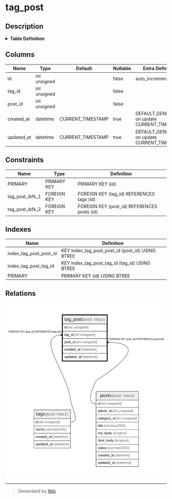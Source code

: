 # tag_post

## Description

<details>
<summary><strong>Table Definition</strong></summary>

```sql
CREATE TABLE `tag_post` (
  `id` int unsigned NOT NULL AUTO_INCREMENT,
  `tag_id` int unsigned NOT NULL,
  `post_id` int unsigned NOT NULL,
  `created_at` datetime DEFAULT CURRENT_TIMESTAMP ON UPDATE CURRENT_TIMESTAMP,
  `updated_at` datetime DEFAULT CURRENT_TIMESTAMP ON UPDATE CURRENT_TIMESTAMP,
  PRIMARY KEY (`id`),
  KEY `index_tag_post_tag_id` (`tag_id`),
  KEY `index_tag_post_post_id` (`post_id`),
  CONSTRAINT `tag_post_ibfk_1` FOREIGN KEY (`tag_id`) REFERENCES `tags` (`id`),
  CONSTRAINT `tag_post_ibfk_2` FOREIGN KEY (`post_id`) REFERENCES `posts` (`id`)
) ENGINE=InnoDB AUTO_INCREMENT=[Redacted by tbls] DEFAULT CHARSET=utf8mb3
```

</details>

## Columns

| Name       | Type         | Default           | Nullable | Extra Definition                              | Children | Parents           | Comment |
| ---------- | ------------ | ----------------- | -------- | --------------------------------------------- | -------- | ----------------- | ------- |
| id         | int unsigned |                   | false    | auto_increment                                |          |                   |         |
| tag_id     | int unsigned |                   | false    |                                               |          | [tags](tags.md)   |         |
| post_id    | int unsigned |                   | false    |                                               |          | [posts](posts.md) |         |
| created_at | datetime     | CURRENT_TIMESTAMP | true     | DEFAULT_GENERATED on update CURRENT_TIMESTAMP |          |                   |         |
| updated_at | datetime     | CURRENT_TIMESTAMP | true     | DEFAULT_GENERATED on update CURRENT_TIMESTAMP |          |                   |         |

## Constraints

| Name            | Type        | Definition                                  |
| --------------- | ----------- | ------------------------------------------- |
| PRIMARY         | PRIMARY KEY | PRIMARY KEY (id)                            |
| tag_post_ibfk_1 | FOREIGN KEY | FOREIGN KEY (tag_id) REFERENCES tags (id)   |
| tag_post_ibfk_2 | FOREIGN KEY | FOREIGN KEY (post_id) REFERENCES posts (id) |

## Indexes

| Name                   | Definition                                       |
| ---------------------- | ------------------------------------------------ |
| index_tag_post_post_id | KEY index_tag_post_post_id (post_id) USING BTREE |
| index_tag_post_tag_id  | KEY index_tag_post_tag_id (tag_id) USING BTREE   |
| PRIMARY                | PRIMARY KEY (id) USING BTREE                     |

## Relations

![er](tag_post.svg)

---

> Generated by [tbls](https://github.com/k1LoW/tbls)
